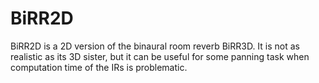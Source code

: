 # BiRR2D

BiRR2D is a 2D version of the binaural room reverb BiRR3D. It is not as realistic as its 3D sister, but it can be useful for some panning task when computation time of the IRs is problematic.
